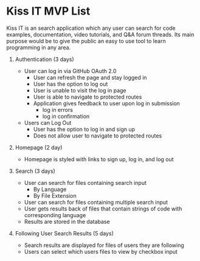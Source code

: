# Kiss IT MVP List

Kiss IT is an search application which any user can search for code examples, documentation, video tutorials, and Q&A forum threads. Its main purpose would be to give the public an easy to use tool to learn programming in any area.

1. Authentication (3 days)

   - User can log in via GitHub OAuth 2.0
     - User can refresh the page and stay logged in
     - User has the option to log out
     - User is unable to visit the log in page
     - User is able to navigate to protected routes
     - Application gives feedback to user upon log in submission
       - log in errors
       - log in confirmation
   - Users can Log Out
     - User has the option to log in and sign up
     - Does not allow user to navigate to protected routes

2. Homepage (2 day)

   - Homepage is styled with links to sign up, log in, and log out

3. Search (3 days)

   - User can search for files containing search input
     - By Language
     - By File Extension
   - User can search for files containing multiple search input
   - User gets results back of files that contain strings of code with corresponding language
   - Results are stored in the database

4. Following User Search Results (5 days)
   - Search results are displayed for files of users they are following
   - Users can select which users files to view by checkbox input

<!-- 5. Selling Items (2 days)

   - User is able to post items for sale including:
     - photos
     - title
     - description

6. Product Search (2 days)

   - User is able to search for items and view relevant results based on title
   - Only items that are currently for sale are listed
   - Search results are displayed with:
     - title
     - picture
     - current price
     - time left

7. Product Details (1 day)

   - User is able to view details of items they select
   - Page displays:
     - title
     - description
     - current bid
     - number of bids
     - shipping cost
     - owner username
   - User is able to watch items \*bonus

8. Bidding (2 days)

   - User is required to log in before submitting a valid bid
   - User is able to place a maximum bid
   - User is able to see the time remaining while on the bid form
   - Application gives the user feedback on if their bid is winning
   - Application requires bid to be higher than the current price

9. User Profile (2 days) bonus

   - User is able to see items they are in relation with when they are logged in
   - User is able to view:
     - items they are watching
     - items they bid on
     - items they purchased

10. User Settings (1 day) bonus

- User is able to change their information:
  - password
  - location (address) -->
